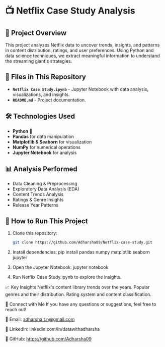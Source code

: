 # 📺 Netflix Case Study Analysis

## 📌 Project Overview
This project analyzes Netflix data to uncover trends, insights, and patterns in content distribution, ratings, and user preferences. 
Using Python and data science techniques, we extract meaningful information to understand the streaming giant's strategies.

## 📂 Files in This Repository
- **`Netflix Case Study.ipynb`** - Jupyter Notebook with data analysis, visualizations, and insights.
- **`README.md`** - Project documentation.

## 🛠️ Technologies Used
- **Python** 🐍
- **Pandas** for data manipulation
- **Matplotlib & Seaborn** for visualization
- **NumPy** for numerical operations
- **Jupyter Notebook** for analysis

## 📊 Analysis Performed
- Data Cleaning & Preprocessing
- Exploratory Data Analysis (EDA)
- Content Trends Analysis
- Ratings & Genre Insights
- Release Year Patterns

## 🚀 How to Run This Project
1. Clone this repository:  
   ```bash
   git clone https://github.com/Adharsha09/Netflix-case-study.git

2. Install dependencies:
   pip install pandas numpy matplotlib seaborn jupyter

3. Open the Jupyter Notebook:
    jupyter notebook

4. Run Netflix Case Study.ipynb to explore the insights.

📈 Key Insights
Netflix's content library trends over the years.
Popular genres and their distribution.
Rating system and content classification.

🤝 Connect with Me
If you have any questions or suggestions, feel free to reach out!

📧 Email: adharsha.t.n@gmail.com

🔗 LinkedIn: linkedin.com/in/datawithadharsha

🐙 GitHub: https://github.com/Adharsha09
 
